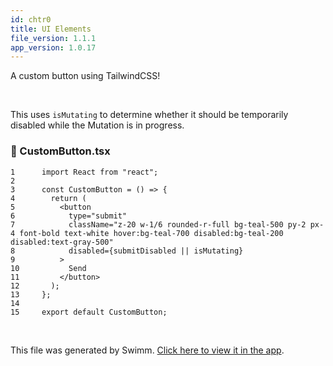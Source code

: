```yaml
---
id: chtr0
title: UI Elements
file_version: 1.1.1
app_version: 1.0.17
---
```


A custom button using TailwindCSS!

<br/>

This uses `isMutating`<swm-token data-swm-token=":ChatFeed.tsx:24:1:1:`    isMutating,`"/> to determine whether it should be temporarily disabled while the Mutation is in progress.
<!-- NOTE-swimm-snippet: the lines below link your snippet to Swimm -->
### 📄 CustomButton.tsx
```tsx
1      import React from "react";
2      
3      const CustomButton = () => {
4        return (
5          <button
6            type="submit"
7            className="z-20 w-1/6 rounded-r-full bg-teal-500 py-2 px-4 font-bold text-white hover:bg-teal-700 disabled:bg-teal-200 disabled:text-gray-500"
8            disabled={submitDisabled || isMutating}
9          >
10           Send
11         </button>
12       );
13     };
14     
15     export default CustomButton;
```

<br/>

This file was generated by Swimm. [Click here to view it in the app](https://app.swimm.io/repos/Z2l0aHViJTNBJTNBc3dpbW0tdGVzdCUzQSUzQWZvdXJ0aGxlZ2FjeQ==/docs/chtr0).
